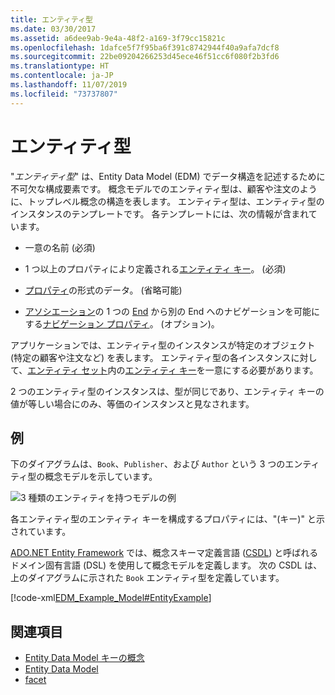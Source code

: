 ```yaml
---
title: エンティティ型
ms.date: 03/30/2017
ms.assetid: a6dee9ab-9e4a-48f2-a169-3f79cc15821c
ms.openlocfilehash: 1dafce5f7f95ba6f391c8742944f40a9afa7dcf8
ms.sourcegitcommit: 22be09204266253d45ece46f51cc6f080f2b3fd6
ms.translationtype: HT
ms.contentlocale: ja-JP
ms.lasthandoff: 11/07/2019
ms.locfileid: "73737807"
---
```

# <a name="entity-type"></a>エンティティ型
"*エンティティ型*" は、Entity Data Model (EDM) でデータ構造を記述するために不可欠な構成要素です。 概念モデルでのエンティティ型は、顧客や注文のように、トップレベル概念の構造を表します。 エンティティ型は、エンティティ型のインスタンスのテンプレートです。 各テンプレートには、次の情報が含まれています。  
  
- 一意の名前  (必須)   
  
- 1 つ以上のプロパティにより定義される[エンティティ キー](entity-key.md)。 (必須)   
  
- [プロパティ](property.md)の形式のデータ。 (省略可能)   
  
- [アソシエーション](association-type.md)の 1 つの [End](association-end.md) から別の End へのナビゲーションを可能にする[ナビゲーション プロパティ](navigation-property.md)。 (オプション)。  
  
 アプリケーションでは、エンティティ型のインスタンスが特定のオブジェクト (特定の顧客や注文など) を表します。 エンティティ型の各インスタンスに対して、[エンティティ セット](entity-set.md)内の[エンティティ キー](entity-key.md)を一意にする必要があります。  
  
 2 つのエンティティ型のインスタンスは、型が同じであり、エンティティ キーの値が等しい場合にのみ、等価のインスタンスと見なされます。  
  
## <a name="example"></a>例  
 下のダイアグラムは、`Book`、`Publisher`、および `Author` という 3 つのエンティティ型の概念モデルを示しています。  
  
 ![3 種類のエンティティを持つモデルの例](./media/entity-type/example-model-three-entity-types.gif)  
  
 各エンティティ型のエンティティ キーを構成するプロパティには、"(キー)" と示されています。  
  
 [ADO.NET Entity Framework](./ef/index.md) では、概念スキーマ定義言語 ([CSDL](/ef/ef6/modeling/designer/advanced/edmx/csdl-spec)) と呼ばれるドメイン固有言語 (DSL) を使用して概念モデルを定義します。 次の CSDL は、上のダイアグラムに示された `Book` エンティティ型を定義しています。  
  
 [!code-xml[EDM_Example_Model#EntityExample](../../../../samples/snippets/xml/VS_Snippets_Data/edm_example_model/xml/books.edmx#entityexample)]  
  
## <a name="see-also"></a>関連項目

- [Entity Data Model キーの概念](entity-data-model-key-concepts.md)
- [Entity Data Model](entity-data-model.md)
- [facet](facet.md)
